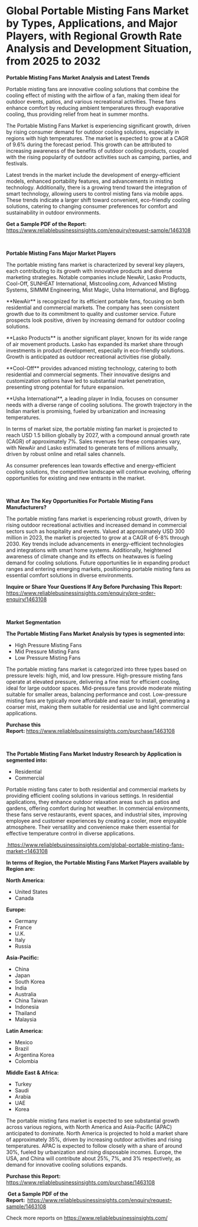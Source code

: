 <p><h1>Global Portable Misting Fans Market by Types, Applications, and Major Players, with Regional Growth Rate Analysis and Development Situation, from 2025 to 2032</h1></p><p><strong>Portable Misting Fans Market Analysis and Latest Trends</strong></p>
<p><p>Portable misting fans are innovative cooling solutions that combine the cooling effect of misting with the airflow of a fan, making them ideal for outdoor events, patios, and various recreational activities. These fans enhance comfort by reducing ambient temperatures through evaporative cooling, thus providing relief from heat in summer months.</p><p>The Portable Misting Fans Market is experiencing significant growth, driven by rising consumer demand for outdoor cooling solutions, especially in regions with high temperatures. The market is expected to grow at a CAGR of 9.6% during the forecast period. This growth can be attributed to increasing awareness of the benefits of outdoor cooling products, coupled with the rising popularity of outdoor activities such as camping, parties, and festivals.</p><p>Latest trends in the market include the development of energy-efficient models, enhanced portability features, and advancements in misting technology. Additionally, there is a growing trend toward the integration of smart technology, allowing users to control misting fans via mobile apps. These trends indicate a larger shift toward convenient, eco-friendly cooling solutions, catering to changing consumer preferences for comfort and sustainability in outdoor environments.</p></p>
<p><strong>Get a Sample PDF of the Report:&nbsp;</strong> <a href="https://www.reliablebusinessinsights.com/enquiry/request-sample/1463108?utm_campaign=2032&utm_medium=2&utm_source=Github&utm_content=ia&utm_term=07022025&utm_id=portable-misting-fans">https://www.reliablebusinessinsights.com/enquiry/request-sample/1463108</a></p>
<p>&nbsp;</p>
<p><strong>Portable Misting Fans Major Market Players</strong></p>
<p><p>The portable misting fans market is characterized by several key players, each contributing to its growth with innovative products and diverse marketing strategies. Notable companies include NewAir, Lasko Products, Cool-Off, SUNHEAT International, Mistcooling.com, Advanced Misting Systems, SIMMM Engineering, Mist Magic, Usha International, and Bigfogg.</p><p>**NewAir** is recognized for its efficient portable fans, focusing on both residential and commercial markets. The company has seen consistent growth due to its commitment to quality and customer service. Future prospects look positive, driven by increasing demand for outdoor cooling solutions.</p><p>**Lasko Products** is another significant player, known for its wide range of air movement products. Lasko has expanded its market share through investments in product development, especially in eco-friendly solutions. Growth is anticipated as outdoor recreational activities rise globally.</p><p>**Cool-Off** provides advanced misting technology, catering to both residential and commercial segments. Their innovative designs and customization options have led to substantial market penetration, presenting strong potential for future expansion.</p><p>**Usha International**, a leading player in India, focuses on consumer needs with a diverse range of cooling solutions. The growth trajectory in the Indian market is promising, fueled by urbanization and increasing temperatures.</p><p>In terms of market size, the portable misting fan market is projected to reach USD 1.5 billion globally by 2027, with a compound annual growth rate (CAGR) of approximately 7%. Sales revenues for these companies vary, with NewAir and Lasko estimated to generate tens of millions annually, driven by robust online and retail sales channels.</p><p>As consumer preferences lean towards effective and energy-efficient cooling solutions, the competitive landscape will continue evolving, offering opportunities for existing and new entrants in the market.</p></p>
<p>&nbsp;</p>
<p><strong>What Are The Key Opportunities For Portable Misting Fans Manufacturers?</strong></p>
<p><p>The portable misting fans market is experiencing robust growth, driven by rising outdoor recreational activities and increased demand in commercial sectors such as hospitality and events. Valued at approximately USD 300 million in 2023, the market is projected to grow at a CAGR of 6-8% through 2030. Key trends include advancements in energy-efficient technologies and integrations with smart home systems. Additionally, heightened awareness of climate change and its effects on heatwaves is fueling demand for cooling solutions. Future opportunities lie in expanding product ranges and entering emerging markets, positioning portable misting fans as essential comfort solutions in diverse environments.</p></p>
<p><strong>Inquire or Share Your Questions If Any Before Purchasing This Report:</strong> <a href="https://www.reliablebusinessinsights.com/enquiry/pre-order-enquiry/1463108?utm_campaign=2032&utm_medium=2&utm_source=Github&utm_content=ia&utm_term=07022025&utm_id=portable-misting-fans">https://www.reliablebusinessinsights.com/enquiry/pre-order-enquiry/1463108</a></p>
<p>&nbsp;</p>
<p><strong>Market Segmentation</strong></p>
<p><strong>The Portable Misting Fans Market Analysis by types is segmented into:</strong></p>
<p><ul><li>High Pressure Misting Fans</li><li>Mid Pressure Misting Fans</li><li>Low Pressure Misting Fans</li></ul></p>
<p><p>The portable misting fans market is categorized into three types based on pressure levels: high, mid, and low pressure. High-pressure misting fans operate at elevated pressure, delivering a fine mist for efficient cooling, ideal for large outdoor spaces. Mid-pressure fans provide moderate misting suitable for smaller areas, balancing performance and cost. Low-pressure misting fans are typically more affordable and easier to install, generating a coarser mist, making them suitable for residential use and light commercial applications.</p></p>
<p><strong>Purchase this Report:&nbsp;</strong><a href="https://www.reliablebusinessinsights.com/purchase/1463108?utm_campaign=2032&utm_medium=2&utm_source=Github&utm_content=ia&utm_term=07022025&utm_id=portable-misting-fans">https://www.reliablebusinessinsights.com/purchase/1463108</a></p>
<p>&nbsp;</p>
<p><strong>The Portable Misting Fans Market Industry Research by Application is segmented into:</strong></p>
<p><ul><li>Residential</li><li>Commercial</li></ul></p>
<p><p>Portable misting fans cater to both residential and commercial markets by providing efficient cooling solutions in various settings. In residential applications, they enhance outdoor relaxation areas such as patios and gardens, offering comfort during hot weather. In commercial environments, these fans serve restaurants, event spaces, and industrial sites, improving employee and customer experiences by creating a cooler, more enjoyable atmosphere. Their versatility and convenience make them essential for effective temperature control in diverse applications.</p></p>
<p><a href="https://www.reliablebusinessinsights.com/global-portable-misting-fans-market-r1463108?utm_campaign=2032&utm_medium=2&utm_source=Github&utm_content=ia&utm_term=07022025&utm_id=portable-misting-fans">&nbsp;https://www.reliablebusinessinsights.com/global-portable-misting-fans-market-r1463108</a></p>
<p><strong>In terms of Region, the Portable Misting Fans Market Players available by Region are:</strong></p>
<p>
    <p> <strong> North America: </strong>
        <ul>
            <li>United States</li>
            <li>Canada</li>
        </ul>
        </p> 
    <p> <strong> Europe: </strong>
        <ul>
            <li>Germany</li>
            <li>France</li>
            <li>U.K.</li>
            <li>Italy</li>
            <li>Russia</li>
        </ul>
        </p> 
    <p> <strong> Asia-Pacific: </strong>
        <ul>
            <li>China</li>
            <li>Japan</li>
            <li>South Korea</li>
            <li>India</li>
            <li>Australia</li>
            <li>China Taiwan</li>
            <li>Indonesia</li>
            <li>Thailand</li>
            <li>Malaysia</li>
        </ul>
        </p> 
    <p> <strong> Latin America: </strong>
        <ul>
            <li>Mexico</li>
            <li>Brazil</li>
            <li>Argentina Korea</li>
            <li>Colombia</li>
        </ul>
        </p> 
    <p> <strong> Middle East & Africa: </strong>
        <ul>
            <li>Turkey</li>
            <li>Saudi</li>
            <li>Arabia</li>
            <li>UAE</li>
            <li>Korea</li>
        </ul>
    </p>
    </p>
<p><p>The portable misting fans market is expected to see substantial growth across various regions, with North America and Asia-Pacific (APAC) anticipated to dominate. North America is projected to hold a market share of approximately 35%, driven by increasing outdoor activities and rising temperatures. APAC is expected to follow closely with a share of around 30%, fueled by urbanization and rising disposable incomes. Europe, the USA, and China will contribute about 25%, 7%, and 3% respectively, as demand for innovative cooling solutions expands.</p></p>
<p><strong>Purchase this Report: </strong><a href="https://www.reliablebusinessinsights.com/purchase/1463108?utm_campaign=2032&utm_medium=2&utm_source=Github&utm_content=ia&utm_term=07022025&utm_id=portable-misting-fans">https://www.reliablebusinessinsights.com/purchase/1463108</a></p>
<p>&nbsp;<strong>Get a Sample PDF of the Report:&nbsp;&nbsp;</strong><a href="https://www.reliablebusinessinsights.com/enquiry/request-sample/1463108?utm_campaign=2032&utm_medium=2&utm_source=Github&utm_content=ia&utm_term=07022025&utm_id=portable-misting-fans">https://www.reliablebusinessinsights.com/enquiry/request-sample/1463108</a></p>
<p><strong></strong></p>
<p>Check more reports on <a href="https://www.reliablebusinessinsights.com/?utm_campaign=2032&utm_medium=2&utm_source=Github&utm_content=ia&utm_term=07022025&utm_id=portable-misting-fans">https://www.reliablebusinessinsights.com/</a></p>